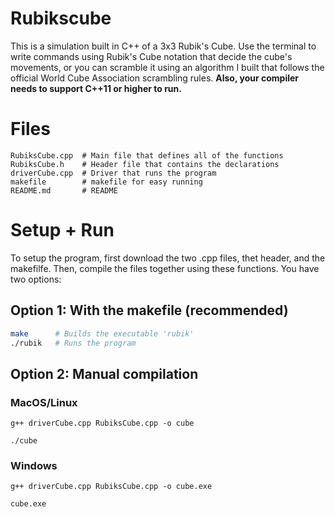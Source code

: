 # Rubikscube
This is a simulation built in C++ of a 3x3 Rubik's Cube. Use the terminal to write commands using Rubik's Cube notation that decide the cube's movements, or you can scramble it using an algorithm I built that follows the official World Cube Association scrambling rules. 
**Also, your compiler needs to support C++11 or higher to run.**

# Files
```
RubiksCube.cpp  # Main file that defines all of the functions
RubiksCube.h    # Header file that contains the declarations
driverCube.cpp  # Driver that runs the program
makefile        # makefile for easy running
README.md       # README
```
# Setup + Run

To setup the program, first download the two .cpp files, thet header, and the makefilfe. Then, compile the files together using these functions. You have two options:

## Option 1: With the makefile (recommended)

```bash
make      # Builds the executable 'rubik'
./rubik   # Runs the program
```
## Option 2: Manual compilation

### MacOS/Linux 
```
g++ driverCube.cpp RubiksCube.cpp -o cube
```
```
./cube
```

### Windows
```
g++ driverCube.cpp RubiksCube.cpp -o cube.exe
```
```
cube.exe
```
